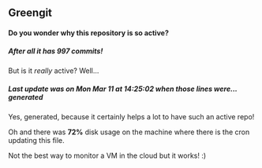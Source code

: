 ## Greengit

#### Do you wonder why this repository is so active?

##### After all it has 997 commits!

But is it *really* active? Well...

##### Last update was on Mon Mar 11 at 14:25:02 when those lines were... generated

Yes, generated, because it certainly helps a lot to have such an active repo!

Oh and there was **72%** disk usage on the machine
where there is the cron updating this file.

Not the best way to monitor a VM in the cloud but it works! :)
